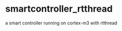 smartcontroller_rtthread
========================

a smart controller running on cortex-m3 with rtthread
